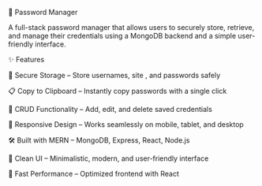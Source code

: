 🔐 Password Manager

A full-stack password manager that allows users to securely store, retrieve, and manage their credentials using a MongoDB backend and a simple user-friendly interface.

✨ Features

🔐 Secure Storage – Store usernames, site , and passwords safely

📋 Copy to Clipboard – Instantly copy passwords with a single click

🧾 CRUD Functionality – Add, edit, and delete saved credentials

📱 Responsive Design – Works seamlessly on mobile, tablet, and desktop

🛠️ Built with MERN – MongoDB, Express, React, Node.js

🎨 Clean UI – Minimalistic, modern, and user-friendly interface

🚀 Fast Performance – Optimized frontend with React
